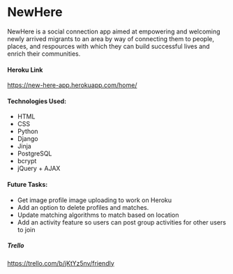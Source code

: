 # NewHere

NewHere is a social connection app aimed at empowering and welcoming newly arrived migrants to an area by way of connecting them to people, places, and respources with which they can build successful lives and enrich their communities.

#### Heroku Link

https://new-here-app.herokuapp.com/home/

#### Technologies Used:

- HTML
- CSS
- Python
- Django
- Jinja
- PostgreSQL
- bcrypt
- jQuery + AJAX

#### Future Tasks:

- Get image profile image uploading to work on Heroku
- Add an option to delete profiles and matches.
- Update matching algorithms to match based on location
- Add an activity feature so users can post group activities for other users to join


##### Trello
https://trello.com/b/jKtYz5nv/friendly
